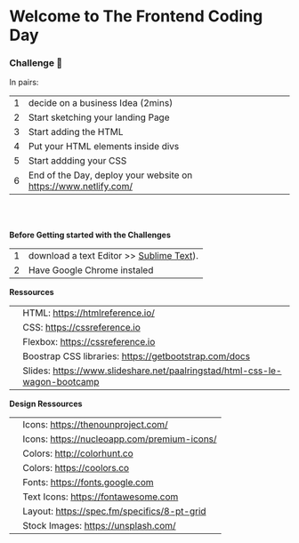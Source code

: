 # Welcome to The Frontend Coding Day

### Challenge 💪

In pairs:

|  |  |
| ------ | ------ |
| 1 | decide on a business Idea (2mins)
| 2 | Start sketching your landing Page
| 3 | Start adding the HTML
| 4 | Put your HTML elements inside divs <div></divs>
| 5 | Start addding your CSS
| 6 | End of the Day, deploy your website on https://www.netlify.com/

<br/>
<br/>

**Before Getting started with the Challenges**

|  |  |
| ------ | ------ |
| 1 | download a text Editor >> [Sublime Text](https://www.sublimetext.com/)).
| 2 | Have Google Chrome instaled

**Ressources**

|  |  |
| ------ | ------ |
|  | HTML: https://htmlreference.io/
|  | CSS: https://cssreference.io
|  | Flexbox: https://cssreference.io
|  | Boostrap CSS libraries: https://getbootstrap.com/docs
|  | Slides: https://www.slideshare.net/paalringstad/html-css-le-wagon-bootcamp


**Design Ressources**

|  |  |
| ------ | ------ |
|  | Icons: https://thenounproject.com/
|  | Icons: https://nucleoapp.com/premium-icons/
|  | Colors: http://colorhunt.co
|  | Colors: https://coolors.co
|  | Fonts: https://fonts.google.com
|  | Text Icons: https://fontawesome.com
|  | Layout: https://spec.fm/specifics/8-pt-grid
|  | Stock Images: https://unsplash.com/





